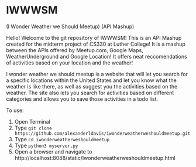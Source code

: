 # IWWWSM
(I Wonder Weather we Should Meetup)
(API Mashup)

Hello! Welcome to the git repository of IWWWSM! This is an API Mashup created for the midterm project of CS330 at Luther College! It is a mashup between the APIs offered by Meetup.com, Google Maps, WeatherUnderground and Google Location! It offers neat reccomendations of activities based on your location and the weather!

I wonder weather we should meetup is a website that will let you search for a specific locations within the United States and let you know what the weather is like there, as well as suggest you the activities based on the weather.
The site also lets you search for activities based on different categories and allows you to save those activities in a todo list.

To use:
1. Open Terminal
2. Type `git clone https://github.com/alexanderldavis/iwonderweatherweshouldmeetup.git`
3. Type `cd iwonderweatherweshouldmeetup`
4. Type `python3 myserver.py`
5. Open a browser and navigate to http://localhost:8088/static/Iwonderweatherweshouldmeetup.html
